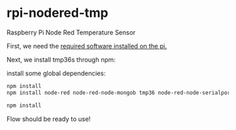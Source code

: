 # rpi-nodered-tmp
Raspberry Pi Node Red Temperature Sensor

First, we need the [required software installed on the pi.](http://wiringpi.com/download-and-install/)

Next, we install tmp36s through npm:

install some global dependencies:

```bash
npm install 
npm install node-red node-red-node-mongob tmp36 node-red-node-serialport -g
```

```bash
npm install
```


Flow should be ready to use!